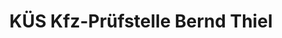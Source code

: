 ---
title: "KÜS Kfz-Prüfstelle Bernd Thiel"
url: /korschenbroich/kues-kfz-pruefstelle-bernd-thiel/
shop: Autowerkstatt
---